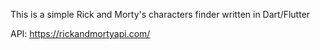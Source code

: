 This is a simple Rick and Morty's characters finder written in Dart/Flutter

API: https://rickandmortyapi.com/

